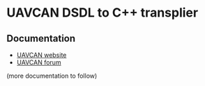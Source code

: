 UAVCAN DSDL to C++ transplier
=============================

## Documentation

* [UAVCAN website](http://uavcan.org)
* [UAVCAN forum](https://forum.uavcan.org)

(more documentation to follow)
